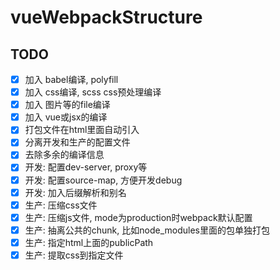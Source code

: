 # vueWebpackStructure

## TODO
- [x] 加入 babel编译, polyfill
- [x] 加入 css编译, scss css预处理编译
- [x] 加入 图片等的file编译
- [x] 加入 vue或jsx的编译
- [x] 打包文件在html里面自动引入
- [x] 分离开发和生产的配置文件
- [x] 去除多余的编译信息
- [x] 开发: 配置dev-server, proxy等
- [x] 开发: 配置source-map, 方便开发debug
- [x] 开发: 加入后缀解析和别名
- [x] 生产: 压缩css文件
- [x] 生产: 压缩js文件, mode为production时webpack默认配置
- [x] 生产: 抽离公共的chunk, 比如node_modules里面的包单独打包
- [x] 生产: 指定html上面的publicPath
- [x] 生产: 提取css到指定文件